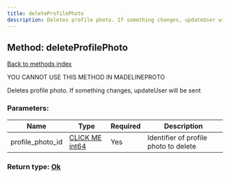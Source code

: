 ```yaml
---
title: deleteProfilePhoto
description: Deletes profile photo. If something changes, updateUser will be sent
---
```

## Method: deleteProfilePhoto  
[Back to methods index](index.md)


YOU CANNOT USE THIS METHOD IN MADELINEPROTO


Deletes profile photo. If something changes, updateUser will be sent

### Parameters:

| Name     |    Type       | Required | Description |
|----------|---------------|----------|-------------|
|profile\_photo\_id|[CLICK ME int64](../constructors/int64.md) | Yes|Identifier of profile photo to delete|


### Return type: [Ok](../types/Ok.md)

